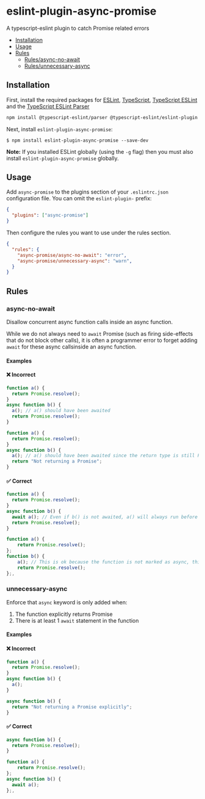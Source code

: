 # eslint-plugin-async-promise

A typescript-eslint plugin to catch Promise related errors

- [Installation](#installation)
- [Usage](#usage)
- [Rules](#rules)
  - [Rules/async-no-await](#async-no-await)
  - [Rules/unnecessary-async](#unnecessary-async)



<!-- END doctoc generated TOC please keep comment here to allow auto update -->

## Installation

First, install the required packages for [ESLint](https://eslint.org), [TypeScript](https://typescriptlang.org), [TypeScript ESLint](https://typescript-eslint.io/) and the [TypeScript ESLint Parser](https://github.com/typescript-eslint/typescript-eslint/tree/main/packages/parser)

```bash npm2yarn
npm install @typescript-eslint/parser @typescript-eslint/eslint-plugin eslint typescript --save-dev
```

Next, install `eslint-plugin-async-promise`:

```
$ npm install eslint-plugin-async-promise --save-dev
```

**Note:** If you installed ESLint globally (using the `-g` flag) then you must
also install `eslint-plugin-async-promise` globally.

## Usage

Add `async-promise` to the plugins section of your `.eslintrc.json` configuration
file. You can omit the `eslint-plugin-` prefix:

```json
{
  "plugins": ["async-promise"]
}
```

Then configure the rules you want to use under the rules section.

```json
{
  "rules": {
    "async-promise/async-no-await": "error",
    "async-promise/unnecessary-async": "warn", 
  }
}
```

## Rules

### async-no-await

Disallow concurrent async function calls inside an async function.

While we do not always need to `await` Promise (such as firing side-effects that do not block other calls), it is often a programmer error to forget adding `await` for these async callsinside an async function.

#### Examples

<!--tabs-->

#### ❌ Incorrect

```ts
function a() {
  return Promise.resolve();
}
async function b() {
  a(); // a() should have been awaited
  return Promise.resolve();
}
```
```ts
function a() {
  return Promise.resolve();
}
async function b() {
  a(); // a() should have been awaited since the return type is still Promise implicitly
  return "Not returning a Promise";
}
```
#### ✅ Correct

```ts
function a() {
  return Promise.resolve();
}
async function b() {
  await a(); // Even if b() is not awaited, a() will always run before the return
  return Promise.resolve();
}
```

```ts
function a() {
    return Promise.resolve();
};
function b() {
    a(); // This is ok because the function is not marked as async, this can just be a side-effect
    return Promise.resolve();
};,
```

### unnecessary-async

Enforce that `async` keyword is only added when:
1. The function explicitly returns Promise
2. There is at least 1 `await` statement in the function

#### Examples

<!--tabs-->

#### ❌ Incorrect

```ts
function a() {
  return Promise.resolve();
}
async function b() {
  a();
}
```
```ts
async function b() {
  return "Not returning a Promise explicitly";
}
```
#### ✅ Correct

```ts
async function b() {
  return Promise.resolve();
}
```

```ts
function a() {
    return Promise.resolve();
};
async function b() {
  await a();
};,
```

